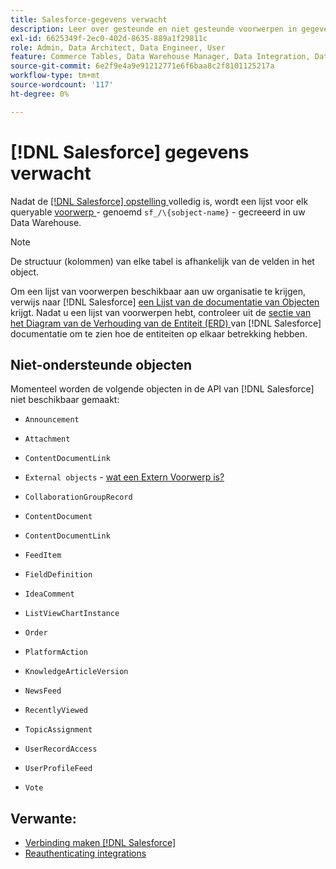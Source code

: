 ```yaml
---
title: Salesforce-gegevens verwacht
description: Leer over gesteunde en niet gesteunde voorwerpen in gegevens Salesforce.
exl-id: 6625349f-2ec0-402d-8635-889a1f29811c
role: Admin, Data Architect, Data Engineer, User
feature: Commerce Tables, Data Warehouse Manager, Data Integration, Data Import/Export
source-git-commit: 6e2f9e4a9e91212771e6f6baa8c2f8101125217a
workflow-type: tm+mt
source-wordcount: '117'
ht-degree: 0%

---
```


# [!DNL Salesforce] gegevens verwacht

Nadat de [[!DNL Salesforce]  opstelling ](../integrations/salesforce.md) volledig is, wordt een lijst voor elk queryable [ voorwerp ](https://developer.salesforce.com/docs/atlas.en-us.object_reference.meta/object_reference/sforce_api_objects_concepts.htm) - genoemd `sf_/\{sobject-name}` - gecreeerd in uw Data Warehouse.

>[!NOTE]
>
>De structuur (kolommen) van elke tabel is afhankelijk van de velden in het object.

Om een lijst van voorwerpen beschikbaar aan uw organisatie te krijgen, verwijs naar [!DNL Salesforce] [ een Lijst van de documentatie van Objecten ](https://developer.salesforce.com/docs/atlas.en-us.api_rest.meta/api_rest/dome_describeGlobal.htm) krijgt. Nadat u een lijst van voorwerpen hebt, controleer uit de [ sectie van het Diagram van de Verhouding van de Entiteit (ERD) ](https://developer.salesforce.com/docs/atlas.en-us.object_reference.meta/object_reference/sforce_api_erd_knowledge.htm) van [!DNL Salesforce] documentatie om te zien hoe de entiteiten op elkaar betrekking hebben.

## Niet-ondersteunde objecten

Momenteel worden de volgende objecten in de API van [!DNL Salesforce] niet beschikbaar gemaakt:

* `Announcement`
* `Attachment`
* `ContentDocumentLink`
* `External objects` - [ wat een Extern Voorwerp is?](https://developer.salesforce.com/docs/atlas.en-us.object_reference.meta/object_reference/sforce_api_objects_external_objects.htm)
* `CollaborationGroupRecord`
* `ContentDocument`
* `ContentDocumentLink`
* `FeedItem`
* `FieldDefinition`
* `IdeaComment`
* `ListViewChartInstance`
* `Order`
* `PlatformAction`

* `KnowledgeArticleVersion`
* `NewsFeed`
* `RecentlyViewed`
* `TopicAssignment`
* `UserRecordAccess`
* `UserProfileFeed`
* `Vote`

## Verwante:

* [Verbinding maken  [!DNL Salesforce]](../integrations/salesforce.md)
* [ Reauthenticating integrations ](https://experienceleague.adobe.com/docs/commerce-knowledge-base/kb/how-to/mbi-reauthenticating-integrations.html)
